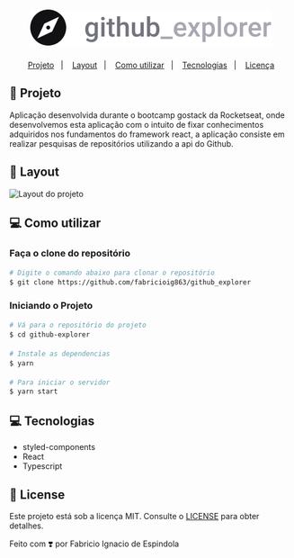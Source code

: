 <h1 align="center">
    <img alt="Logo" src="./src/assets/logo.svg" />
  <br>
</h1>

<p align="center">
  <a href="#-projeto">Projeto</a>&nbsp;&nbsp;&nbsp;|&nbsp;&nbsp;&nbsp;
  <a href="#-layout">Layout</a>&nbsp;&nbsp;&nbsp;|&nbsp;&nbsp;&nbsp;
  <a href="#-como-utilizar">Como utilizar</a>&nbsp;&nbsp;&nbsp;|&nbsp;&nbsp;&nbsp;
  <a href="#-tecnologias">Tecnologias</a>&nbsp;&nbsp;&nbsp;|&nbsp;&nbsp;&nbsp;
  <a href="#-license">Licença</a>
</p>

## 🚀 Projeto

Aplicação desenvolvida durante o bootcamp gostack da Rocketseat, onde desenvolvemos esta aplicação com o intuito de fixar conhecimentos adquiridos nos fundamentos do framework react, a aplicação consiste em realizar pesquisas de repositórios utilizando a api do Github.

## 🎨 Layout

![Layout do projeto](./src/assets/layout-projeto.gif)

## 💻 Como utilizar

### Faça o clone do repositório
```bash
# Digite o comando abaixo para clonar o repositório
$ git clone https://github.com/fabricioig863/github_explorer
```

### Iniciando o Projeto

```bash
# Vá para o repositório do projeto
$ cd github-explorer

# Instale as dependencias
$ yarn

# Para iniciar o servidor
$ yarn start
```

## 💻 Tecnologias

- styled-components
- React
- Typescript


## 📝 License

Este projeto está sob a licença MIT. Consulte o [LICENSE](LICENSE.md) para obter detalhes.

Feito com ❣️ por Fabricio Ignacio de Espindola
